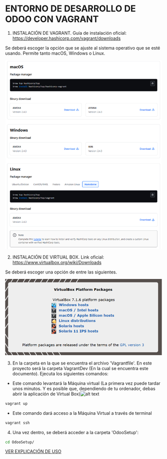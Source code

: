 # ENTORNO DE DESARROLLO DE ODOO CON VAGRANT

1. INSTALACIÓN DE VAGRANT.
Guía de instalación oficial: https://developer.hashicorp.com/vagrant/downloads

Se deberá escoger la opción que se ajuste al sistema operativo que se esté usando. Permite tanto macOS, Windows o Linux.

![Instalación Vagrant](./vagrantInstall.png)

2. INSTALACIÓN DE VIRTUAL BOX. Link oficial: https://www.virtualbox.org/wiki/Downloads

Se deberá escoger una opción de entre las siguientes.

![Instalación Virtual Box](./virtualBoxInstall.png)

3. En la carpeta en la que se encuentra el archivo 'Vagrantfile'. En este proyecto será la carpeta VagrantDev (En la cual se encuentra este documento). Ejecuta los siguientes comandos:

- Este comando levantará la Máquina virtual (La primera vez puede tardar unos minutos. Y es posible que, dependiendo de tu ordenador, debas abrir la aplicación de Virtual Box)![alt text](image.png)
``` bash
vagrant up
```

- Este comando dará acceso a la Máquina Virtual a través de terminal
``` bash
vagrant ssh
```

4. Una vez dentro, se deberá acceder a la carpeta 'OdooSetup':
``` bash
cd OdooSetup/
```

[VER EXPLICACIÓN DE USO](UsoYMantenimiento.md)
